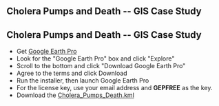 Cholera Pumps and Death -- GIS Case Study
-----------------------------------------

Cholera Pumps and Death -- GIS Case Study
-----------------------------------------

* Get [Google Earth Pro](https://www.google.com/earth/)
 * Look for the "Google Earth Pro" box and click "Explore"
 * Scroll to the bottom and click "Download Google Earth Pro"
 * Agree to the terms and click Download
 * Run the installer, then launch Google Earth Pro
* For the license key, use your email address and **GEPFREE** as the key.
* Download the [Cholera\_Pumps\_Death.kml](http://github.com/cariseterravion/nylf-2015/gis-lab/Cholera_Pumps_Death.kml)
